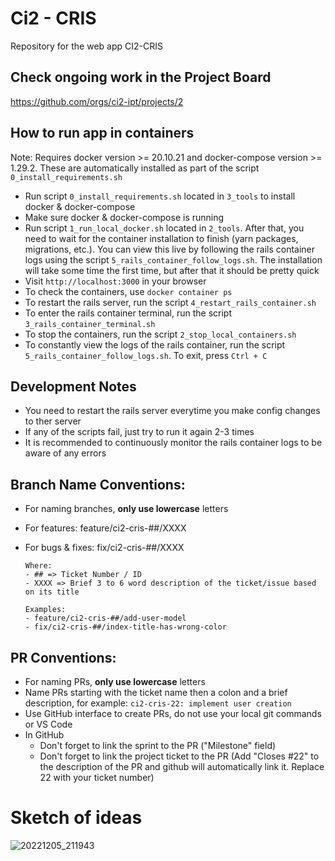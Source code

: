 # Ci2 - CRIS
Repository for the web app CI2-CRIS

## Check ongoing work in the Project Board
https://github.com/orgs/ci2-ipt/projects/2

## How to run app in containers
Note: Requires docker version >= 20.10.21 and docker-compose version >= 1.29.2. These are automatically installed as part of the script `0_install_requirements.sh`
- Run script `0_install_requirements.sh` located in `3_tools` to install docker & docker-compose
- Make sure docker & docker-compose is running
- Run script `1_run_local_docker.sh` located in `2_tools`. After that, you need to wait for the container installation to finish (yarn packages, migrations, etc.). You can view this live by following the rails container logs using the script `5_rails_container_follow_logs.sh`. The installation will take some time the first time, but after that it should be pretty quick
- Visit `http://localhost:3000` in your browser
- To check the containers, use `docker container ps`
- To restart the rails server, run the script `4_restart_rails_container.sh`
- To enter the rails container terminal, run the script `3_rails_container_terminal.sh`
- To stop the containers, run the script `2_stop_local_containers.sh`
- To constantly view the logs of the rails container, run the script `5_rails_container_follow_logs.sh`. To exit, press `Ctrl + C`

## Development Notes
- You need to restart the rails server everytime you make config changes to ther server
- If any of the scripts fail, just try to run it again 2-3 times
- It is recommended to continuously monitor the rails container logs to be aware of any errors

## Branch Name Conventions:

- For naming branches, **only use lowercase** letters 
- For features: feature/ci2-cris-##/XXXX
- For bugs & fixes: fix/ci2-cris-##/XXXX

      Where:
      - ## => Ticket Number / ID
      - XXXX => Brief 3 to 6 word description of the ticket/issue based on its title
      
      Examples:
      - feature/ci2-cris-##/add-user-model
      - fix/ci2-cris-##/index-title-has-wrong-color

## PR Conventions:
- For naming PRs, **only use lowercase** letters
- Name PRs starting with the ticket name then a colon and a brief description, for example: `ci2-cris-22: implement user creation`
- Use GitHub interface to create PRs, do not use your local git commands or VS Code
- In GitHub
  - Don't forget to link the sprint to the PR ("Milestone" field)
  - Don't forget to link the project ticket to the PR (Add "Closes #22" to the description of the PR and github will automatically link it. Replace 22 with your ticket number)
# Sketch of ideas

![20221205_211943](https://user-images.githubusercontent.com/113514374/205775943-9ee4056a-c98f-4c66-a47c-de1ce866f71a.jpg)
